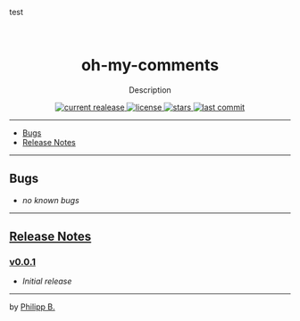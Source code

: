 test

<div align="center">
  <br />
  <!-- <img src="" alt="oh-my-commentsLogo" width="30%"/> -->
  <h1>oh-my-comments</h1>
  <p>
     Description
  </p>
</div>

<!-- Badges -->
<div align="center">
   <a href="https://github.com/cophilot/oh-my-comments/releases">
       <img src="https://img.shields.io/github/v/release/cophilot/oh-my-comments?display_name=tag" alt="current realease" />
   </a>
   <a href="https://github.com/cophilot/oh-my-comments/blob/master/LICENSE">
       <img src="https://img.shields.io/github/license/cophilot/oh-my-comments" alt="license" />
   </a>
   <a href="https://github.com/cophilot/oh-my-comments/stargazers">
       <img src="https://img.shields.io/github/stars/cophilot/oh-my-comments" alt="stars" />
   </a>
   <a href="https://github.com/cophilot/oh-my-comments/commits/master">
       <img src="https://img.shields.io/github/last-commit/cophilot/oh-my-comments" alt="last commit" />
   </a>
</div>

---

* [Bugs](#bugs)
* [Release Notes](#release-notes)

---

## Bugs

* *no known bugs*

---

## [Release Notes](https://github.com/cophilot/oh-my-comments/blob/master/CHANGELOG.md)

### [v0.0.1](https://github.com/cophilot/oh-my-comments/tree/0.0.1)

* *Initial release*

---

by [Philipp B.](https://github.com/cophilot)
